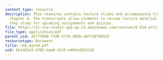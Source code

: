```yaml
---
content_type: resource
description: This resource contains lecture slides and accompanying transcripts for
  chapter 8. The transcripts allow students to review lecture material in detail as
  they study for upcoming assignments and quizzes.
file: https://ol-ocw-studio-app-qa.s3.amazonaws.com/courses/6-034-artificial-intelligence-spring-2005/6b1485e54f05bae62b16e465ed283220_ch8_mach4.pdf
file_type: application/pdf
parent_uid: 427ff890-f3d0-577b-50d8-a87738f60929
resourcetype: Document
title: ch8_mach4.pdf
uid: 6b1485e5-4f05-bae6-2b16-e465ed283220
---
```

